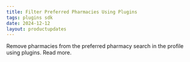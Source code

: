 ```yaml
---
title: Filter Preferred Pharmacies Using Plugins
tags: plugins sdk
date: 2024-12-12
layout: productupdates
---
```


Remove pharmacies from the preferred pharmacy search in the profile using plugins. Read more. 